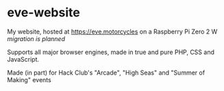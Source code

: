 # eve-website
 My website, hosted at https://eve.motorcycles on a Raspberry Pi Zero 2 W *migration is planned*

Supports all major browser engines, made in true and pure PHP, CSS and JavaScript.

Made (in part) for Hack Club's "Arcade", "High Seas" and "Summer of Making" events
